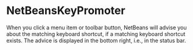 NetBeansKeyPromoter
===================

When you click a menu item or toolbar button, NetBeans will advise you about the matching keyboard shortcut, if a matching keyboard shortcut exists. The advice is displayed in the bottom right, i.e., in the status bar.


